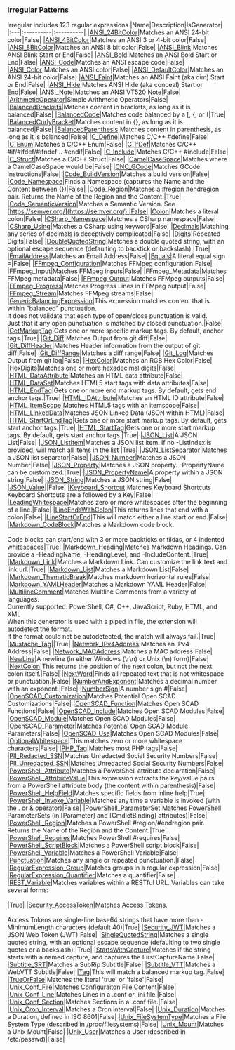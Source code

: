### Irregular Patterns
Irregular includes 123 regular expressions
|Name|Description|IsGenerator|
|:---|:----------|:----------|
|[ANSI_24BitColor](/RegEx/ANSI/24BitColor.regex.txt)|Matches an ANSI 24-bit color|False|
|[ANSI_4BitColor](/RegEx/ANSI/4BitColor.regex.txt)|Matches an ANSI 3 or 4-bit color|False|
|[ANSI_8BitColor](/RegEx/ANSI/8BitColor.regex.txt)|Matches an ANSI 8 bit color|False|
|[ANSI_Blink](/RegEx/ANSI/Blink.regex.txt)|Matches ANSI Blink Start or End|False|
|[ANSI_Bold](/RegEx/ANSI/Bold.regex.txt)|Matches an ANSI Bold Start or End|False|
|[ANSI_Code](/RegEx/ANSI/Code.regex.txt)|Matches an ANSI escape code|False|
|[ANSI_Color](/RegEx/ANSI/Color.regex.txt)|Matches an ANSI color|False|
|[ANSI_DefaultColor](/RegEx/ANSI/DefaultColor.regex.txt)|Matches an ANSI 24-bit color|False|
|[ANSI_Faint](/RegEx/ANSI/Faint.regex.txt)|Matches an ANSI Faint (aka dim) Start or End|False|
|[ANSI_Hide](/RegEx/ANSI/Hide.regex.txt)|Matches ANSI Hide (aka conceal) Start or End|False|
|[ANSI_Note](/RegEx/ANSI/Note.regex.txt)|Matches an ANSI VT520 Note|False|
|[ArithmeticOperator](/RegEx/ArithmeticOperator.regex.txt)|Simple Arithmetic Operators|False|
|[BalancedBrackets](/RegEx/BalancedBrackets.regex.txt)|Matches content in brackets, as long as it is balanced|False|
|[BalancedCode](/RegEx/BalancedCode.regex.ps1)|Matches code balanced by a [, {, or (|True|
|[BalancedCurlyBracket](/RegEx/BalancedCurlyBracket.regex.txt)|Matches content in {}, as long as it is balanced|False|
|[BalancedParenthesis](/RegEx/BalancedParenthesis.regex.txt)|Matches content in parenthesis, as long as it is balanced|False|
|[C_Define](/RegEx/C/Define.regex.txt)|Matches C/C++ #define|False|
|[C_Enum](/RegEx/C/Enum.regex.txt)|Matches a C/C++ Enum|False|
|[C_IfDef](/RegEx/C/IfDef.regex.txt)|Matches C/C++ #if/#ifdef/#ifndef .. #endif|False|
|[C_Include](/RegEx/C/Include.regex.txt)|Matches C/C++ #include|False|
|[C_Struct](/RegEx/C/Struct.regex.txt)|Matches a C/C++ Struct|False|
|[CamelCaseSpace](/RegEx/CamelCaseSpace.regex.txt)|Matches where a CamelCaseSpace would be|False|
|[CNC_GCode](/RegEx/CNC/GCode.regex.txt)|Matches GCode Instructions|False|
|[Code_BuildVersion](/RegEx/Code/BuildVersion.regex.txt)|Matches a build version|False|
|[Code_Namespace](/RegEx/Code/Namespace.regex.txt)|Finds a Namespace (captures the Name and the Content between {})|False|
|[Code_Region](/RegEx/Code/Region.regex.ps1)|Matches a #region #endregion pair. Returns the Name of the Region and the Content.|True|
|[Code_SemanticVersion](/RegEx/Code/SemanticVersion.regex.txt)|Matches a Semantic Version.  See [https://semver.org/](https://semver.org/).|False|
|[Colon](/RegEx/Colon.regex.txt)|Matches a literal colon|False|
|[CSharp_Namespace](/RegEx/CSharp/Namespace.regex.txt)|Matches a CSharp namespace|False|
|[CSharp_Using](/RegEx/CSharp/Using.regex.txt)|Matches a CSharp using keyword|False|
|[Decimals](/RegEx/Decimals.regex.txt)|Matching any series of decimals is deceptively complicated|False|
|[Digits](/RegEx/Digits.regex.txt)|Repeated Digits|False|
|[DoubleQuotedString](/RegEx/DoubleQuotedString.regex.ps1)|Matches a double quoted string, with an optional escape sequence (defaulting to backtick or backslash).|True|
|[EmailAddress](/RegEx/EmailAddress.regex.txt)|Matches an Email Address|False|
|[Equals](/RegEx/Equals.regex.txt)|A literal equal sign =|False|
|[FFmpeg_Configuration](/RegEx/FFmpeg/Configuration.regex.txt)|Matches FFMpeg configuration|False|
|[FFmpeg_Input](/RegEx/FFmpeg/Input.regex.txt)|Matches FFMpeg inputs|False|
|[FFmpeg_Metadata](/RegEx/FFmpeg/Metadata.regex.txt)|Matches FFMpeg metadata|False|
|[FFmpeg_Output](/RegEx/FFmpeg/Output.regex.txt)|Matches FFMpeg outputs|False|
|[FFmpeg_Progress](/RegEx/FFmpeg/Progress.regex.txt)|Matches Progress Lines in FFMpeg output|False|
|[FFmpeg_Stream](/RegEx/FFmpeg/Stream.regex.txt)|Matches FFMpeg streams|False|
|[GenericBalancingExpression](/RegEx/GenericBalancingExpression.regex.txt)|This expression matches content that is within "balanced" punctuation.<br/>It does not validate that each type of open/close punctuation is valid.<br/>Just that it any open punctuation is matched by closed punctuation.|False|
|[GetMarkupTag](/RegEx/GetMarkupTag.regex.ps1)|Gets one or more specific markup tags.  By default, anchor tags.|True|
|[Git_Diff](/RegEx/Git/Diff.regex.txt)|Matches Output from git diff|False|
|[Git_DiffHeader](/RegEx/Git/DiffHeader.regex.txt)|Matches Header information from the output of git diff|False|
|[Git_DiffRange](/RegEx/Git/DiffRange.regex.txt)|Matches a diff range|False|
|[Git_Log](/RegEx/Git/Log.regex.txt)|Matches Output from git log|False|
|[HexColor](/RegEx/HexColor.regex.txt)|Matches an RGB Hex Color|False|
|[HexDigits](/RegEx/HexDigits.regex.txt)|Matches one or more hexadecimal digits|False|
|[HTML_DataAttribute](/RegEx/HTML/DataAttribute.regex.txt)|Matches an HTML data attribute|False|
|[HTML_DataSet](/RegEx/HTML/DataSet.regex.txt)|Matches HTML5 start tags with data attributes|False|
|[HTML_EndTag](/RegEx/HTML/EndTag.regex.ps1)|Gets one or more end markup tags.  By default, gets end anchor tags.|True|
|[HTML_IDAttribute](/RegEx/HTML/IDAttribute.regex.txt)|Matches an HTML ID attribute|False|
|[HTML_ItemScope](/RegEx/HTML/ItemScope.regex.txt)|Matches HTML5 tags with an itemscope|False|
|[HTML_LinkedData](/RegEx/HTML/LinkedData.regex.txt)|Matches JSON Linked Data (JSON within HTML)|False|
|[HTML_StartOrEndTag](/RegEx/HTML/StartOrEndTag.regex.ps1)|Gets one or more start markup tags.  By default, gets start anchor tags.|True|
|[HTML_StartTag](/RegEx/HTML/StartTag.regex.ps1)|Gets one or more start markup tags.  By default, gets start anchor tags.|True|
|[JSON_List](/RegEx/JSON/List.regex.txt)|A JSON List|False|
|[JSON_ListItem](/RegEx/JSON/ListItem.regex.ps1)|Matches a JSON list item.  If no -ListIndex is provided, will match all items in the list    |True|
|[JSON_ListSeparator](/RegEx/JSON/ListSeparator.regex.txt)|Matches a JSON list separator|False|
|[JSON_Number](/RegEx/JSON/Number.regex.txt)|Matches a JSON Number|False|
|[JSON_Property](/RegEx/JSON/Property.regex.ps1)|Matches a JSON property.  -PropertyName can be customized.|True|
|[JSON_PropertyName](/RegEx/JSON/PropertyName.regex.txt)|A property within a JSON string|False|
|[JSON_String](/RegEx/JSON/String.regex.txt)|Matches a JSON string|False|
|[JSON_Value](/RegEx/JSON/Value.regex.txt)||False|
|[Keyboard_Shortcut](/RegEx/Keyboard/Shortcut.regex.txt)|Matches Keyboard Shortcuts<br/>Keyboard Shortcuts are a <Modifiers> followed by a Key|False|
|[LeadingWhitespace](/RegEx/LeadingWhitespace.regex.txt)|Matches zero or more whitespaces after the beginning of a line.|False|
|[LineEndsWithColon](/RegEx/LineEndsWithColon.regex.txt)|This returns lines that end with a colon|False|
|[LineStartOrEnd](/RegEx/LineStartOrEnd.regex.txt)|This will match either a line start or end.|False|
|[Markdown_CodeBlock](/RegEx/Markdown/CodeBlock.regex.ps1)|Matches a Markdown code block.  <br/>    <br/>    Code blocks can start/end with 3 or more backticks or tildas, or 4 indented whitespaces|True|
|[Markdown_Heading](/RegEx/Markdown/Heading.regex.ps1)|Matches Markdown Headings.  Can provide a -HeadingName, -HeadingLevel, and -IncludeContent.|True|
|[Markdown_Link](/RegEx/Markdown/Link.regex.ps1)|Matches a Markdown Link.  Can customize the link text and link url.|True|
|[Markdown_List](/RegEx/Markdown/List.regex.txt)|Matches a Markdown List|False|
|[Markdown_ThematicBreak](/RegEx/Markdown/ThematicBreak.regex.txt)|Matches markdown horizontal rules|False|
|[Markdown_YAMLHeader](/RegEx/Markdown/YAMLHeader.regex.txt)|Matches a Markdown YAML Header|False|
|[MultilineComment](/RegEx/MultilineComment.regex.ps1)|Matches Multline Comments from a variety of languages.<br/>Currently supported: PowerShell, C#, C++, JavaScript, Ruby, HTML, and XML<br/>When this generator is used with a piped in file, the extension will autodetect the format.<br/>If the format could not be autodetected, the match will always fail.|True|
|[Mustache_Tag](/RegEx/Mustache/Tag.regex.ps1)||True|
|[Network_IPv4Address](/RegEx/Network/IPv4Address.regex.txt)|Matches an IPv4 Address|False|
|[Network_MACAddress](/RegEx/Network/MACAddress.regex.txt)|Matches a MAC address|False|
|[NewLine](/RegEx/NewLine.regex.txt)|A newline (in either Windows (\r\n) or Unix (\n) form)|False|
|[NextColon](/RegEx/NextColon.regex.txt)|This returns the position of the next colon, but not the next colon itself.|False|
|[NextWord](/RegEx/NextWord.regex.txt)|Finds all repeated text that is not whitespace or punctuation.|False|
|[NumberAndExponent](/RegEx/NumberAndExponent.regex.txt)|Matches a decimal number with an exponent.|False|
|[NumberSign](/RegEx/NumberSign.regex.txt)|A number sign \#|False|
|[OpenSCAD_Customization](/RegEx/OpenSCAD/Customization.regex.txt)|Matches Potential Open SCAD Customizations|False|
|[OpenSCAD_Function](/RegEx/OpenSCAD/Function.regex.txt)|Matches Open SCAD Functions|False|
|[OpenSCAD_Include](/RegEx/OpenSCAD/Include.regex.txt)|Matches Open SCAD Modules|False|
|[OpenSCAD_Module](/RegEx/OpenSCAD/Module.regex.txt)|Matches Open SCAD Modules|False|
|[OpenSCAD_Parameter](/RegEx/OpenSCAD/Parameter.regex.txt)|Matches Potential Open SCAD Module Parameters|False|
|[OpenSCAD_Use](/RegEx/OpenSCAD/Use.regex.txt)|Matches Open SCAD Modules|False|
|[OptionalWhitespace](/RegEx/OptionalWhitespace.regex.txt)|This matches zero or more whitespace characters|False|
|[PHP_Tag](/RegEx/PHP/Tag.regex.txt)|Matches most PHP tags|False|
|[PII_Redacted_SSN](/RegEx/PII/Redacted_SSN.regex.txt)|Matches Unredacted Social Security Numbers|False|
|[PII_Unredacted_SSN](/RegEx/PII/Unredacted_SSN.regex.txt)|Matches Unredacted Social Security Numbers|False|
|[PowerShell_Attribute](/RegEx/PowerShell/Attribute.regex.txt)|Matches a PowerShell attribute declaration|False|
|[PowerShell_AttributeValue](/RegEx/PowerShell/AttributeValue.regex.txt)|This expression extracts the key/value pairs from a PowerShell attribute body (the content within parenthesis)|False|
|[PowerShell_HelpField](/RegEx/PowerShell/HelpField.regex.ps1)|Matches specific fields from inline help|True|
|[PowerShell_Invoke_Variable](/RegEx/PowerShell/Invoke_Variable.regex.txt)|Matches any time a variable is invoked (with the . or & operator)|False|
|[PowerShell_ParameterSet](/RegEx/PowerShell/ParameterSet.regex.txt)|Matches PowerShell ParameterSets (in [Parameter] and [CmdletBinding] attributes)|False|
|[PowerShell_Region](/RegEx/PowerShell/Region.regex.ps1)|Matches a PowerShell #region/#endregion pair.  Returns the Name of the Region and the Content.|True|
|[PowerShell_Requires](/RegEx/PowerShell/Requires.regex.txt)|Matches PowerShell #requires|False|
|[PowerShell_ScriptBlock](/RegEx/PowerShell/ScriptBlock.regex.txt)|Matches a PowerShell script block|False|
|[PowerShell_Variable](/RegEx/PowerShell/Variable.regex.txt)|Matches a PowerShell Variable|False|
|[Punctuation](/RegEx/Punctuation.regex.txt)|Matches any single or repeated punctuation.|False|
|[RegularExpression_Group](/RegEx/RegularExpression/Group.regex.txt)|Matches groups in a regular expression|False|
|[RegularExpression_Quantifier](/RegEx/RegularExpression/Quantifier.regex.txt)|Matches a quantifier|False|
|[REST_Variable](/RegEx/REST/Variable.regex.ps1)|Matches variables within a RESTful URL.  Variables can take several forms:<br/><br/>|True|
|[Security_AccessToken](/RegEx/Security/AccessToken.regex.ps1)|Matches Access Tokens.<br/><br/>    Access Tokens are single-line base64 strings that have more than -MinimumLength characters (default 40)|True|
|[Security_JWT](/RegEx/Security/JWT.regex.txt)|Matches a JSON Web Token (JWT)|False|
|[SingleQuotedString](/RegEx/SingleQuotedString.regex.ps1)|Matches a single quoted string, with an optional escape sequence (defaulting to two single quotes or a backslash).|True|
|[StartsWithCapture](/RegEx/StartsWithCapture.regex.txt)|Matches if the string starts with a named capture, and captures the FirstCaptureName|False|
|[Subtitle_SRT](/RegEx/Subtitle/SRT.regex.txt)|Matches a SubRip Subtitle|False|
|[Subtitle_VTT](/RegEx/Subtitle/VTT.regex.txt)|Matches a WebVTT Subtitle|False|
|[Tag](/RegEx/Tag.regex.txt)|This will match a balanced markup tag.|False|
|[TrueOrFalse](/RegEx/TrueOrFalse.regex.txt)|Matches the literal 'true' or 'false'|False|
|[Unix_Conf_File](/RegEx/Unix/Conf_File.regex.txt)|Matches Configuraiton File Content|False|
|[Unix_Conf_Line](/RegEx/Unix/Conf_Line.regex.txt)|Matches Lines in a .conf or .ini file.|False|
|[Unix_Conf_Section](/RegEx/Unix/Conf_Section.regex.txt)|Matches Sections in a .conf file.|False|
|[Unix_Cron_Interval](/RegEx/Unix/Cron_Interval.regex.txt)|Matches a Cron interval|False|
|[Unix_Duration](/RegEx/Unix/Duration.regex.txt)|Matches a Duration, defined in ISO 8601|False|
|[Unix_FileSystemType](/RegEx/Unix/FileSystemType.regex.txt)|Matches a File System Type (described in /proc/filesystems)|False|
|[Unix_Mount](/RegEx/Unix/Mount.regex.txt)|Matches a Unix Mount|False|
|[Unix_User](/RegEx/Unix/User.regex.txt)|Matches a User (described in /etc/passwd)|False|
